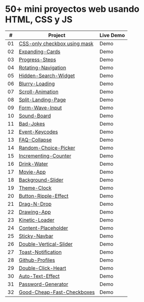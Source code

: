 # 50+ mini proyectos web usando HTML, CSS y JS

|  #  | Project                                                                                                          | Live Demo |
| :-: | ---------------------------------------------------------------------------------------------------------------- | --------- |
| 01  | [CSS-only checkbox using mask](https://github.com/oigomezz/my-web-components/tree/main/Checkbox-Using-Mask)      | Demo      |
| 02  | [Expanding-Cards](https://github.com/oigomezz/my-web-components/tree/main/Expanding-Cards)                       | Demo      |
| 03  | [Progress-Steps](https://github.com/oigomezz/my-web-components/tree/main/Progress-Steps)                         | Demo      |
| 04  | [Rotating-Navigation](https://github.com/oigomezz/my-web-components/tree/main/Rotating-Nav-Animation)            | Demo      |
| 05  | [Hidden-Search-Widget](https://github.com/oigomezz/my-web-components/tree/main/Hidden-Search-Widget)             | Demo      |
| 06  | [Blurry-Loading](https://github.com/oigomezz/my-web-components/tree/main/Blurry-Loading)                         | Demo      |
| 07  | [Scroll-Animation](https://github.com/oigomezz/my-web-components/tree/main/Scroll-Animation)                     | Demo      |
| 08  | [Split-Landing-Page](https://github.com/oigomezz/my-web-components/tree/main/Split-Landing-Page)                 | Demo      |
| 09  | [Form-Wave-Input](https://github.com/oigomezz/my-web-components/tree/main/Form-Wave-Input)                       | Demo      |
| 10  | [Sound-Board](https://github.com/oigomezz/my-web-components/tree/main/Sound-Board)                               | Demo      |
| 11  | [Bad-Jokes](https://github.com/oigomezz/my-web-components/tree/main/Bad-Jokes)                                   | Demo      |
| 12  | [Event-Keycodes](https://github.com/oigomezz/my-web-components/tree/main/Event-Keycodes)                         | Demo      |
| 13  | [FAQ-Collapse](https://github.com/oigomezz/my-web-components/tree/main/FAQ-Collapse)                             | Demo      |
| 14  | [Random-Choice-Picker](https://github.com/oigomezz/my-web-components/tree/main/Random-Choice-Picker)             | Demo      |
| 15  | [Incrementing-Counter](https://github.com/oigomezz/my-web-components/tree/main/Incrementing-Counter)             | Demo      |
| 16  | [Drink-Water](https://github.com/oigomezz/my-web-components/tree/main/Drink-Water)                               | Demo      |
| 17  | [Movie-App](https://github.com/oigomezz/my-web-components/tree/main/Movie-App)                                   | Demo      |
| 18  | [Background-Slider](https://github.com/oigomezz/my-web-components/tree/main/Background-Slider)                   | Demo      |
| 19  | [Theme-Clock](https://github.com/oigomezz/my-web-components/tree/main/Theme-Clock)                               | Demo      |
| 20  | [Button-Ripple-Effect](https://github.com/oigomezz/my-web-components/tree/main/Button-Ripple-Effect)             | Demo      |
| 21  | [Drag-N-Drop](https://github.com/oigomezz/my-web-components/tree/main/Drag-N-Drop)                               | Demo      |
| 22  | [Drawing-App](https://github.com/oigomezz/my-web-components/tree/main/Drawing-App)                               | Demo      |
| 23  | [Kinetic-Loader](https://github.com/oigomezz/my-web-components/tree/main/Kinetic-Loader)                         | Demo      |
| 24  | [Content-Placeholder](https://github.com/oigomezz/my-web-components/tree/main/Content-Placeholder)               | Demo      |
| 25  | [Sticky-Navbar](https://github.com/oigomezz/my-web-components/tree/main/Sticky-Navbar)                           | Demo      |
| 26  | [Double-Vertical-Slider](https://github.com/oigomezz/my-web-components/tree/main/Double-Vertical-Slider)         | Demo      |
| 27  | [Toast-Notification](https://github.com/oigomezz/my-web-components/tree/main/Toast-Notification)                 | Demo      |
| 28  | [Github-Profiles](https://github.com/oigomezz/my-web-components/tree/main/Github-Profiles)                       | Demo      |
| 29  | [Double-Click-Heart](https://github.com/oigomezz/my-web-components/tree/main/Double-Click-Heart)                 | Demo      |
| 30  | [Auto-Text-Effect](https://github.com/oigomezz/my-web-components/tree/main/Auto-Text-Effect)                     | Demo      |
| 31  | [Password-Generator](https://github.com/oigomezz/my-web-components/tree/main/Password-Generator)                 | Demo      |
| 32  | [Good-Cheap-Fast-Checkboxes](https://github.com/oigomezz/my-web-components/tree/main/Good-Cheap-Fast-Checkboxes) | Demo      |
